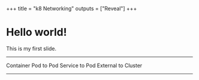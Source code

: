 +++
title = "k8 Networking"
outputs = ["Reveal"]
+++

# Hello world!

This is my first slide.


---

Container
Pod to Pod
Service to Pod 
External to Cluster

---


